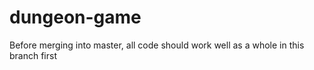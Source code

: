 # dungeon-game
Before merging into master, all code should work well as a whole in this branch first
